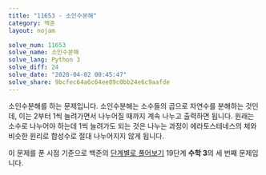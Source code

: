 ```yaml
---
title: "11653 - 소인수분해"
category: 백준
layout: nojam

solve_num: 11653
solve_name: 소인수분해
solve_lang: Python 3
solve_diff: 24
solve_date: "2020-04-02 00:45:47"
solve_share: 9bcfec64a6c64ee89c0bb24e6c9aafde
---
```


소인수분해를 하는 문제입니다. 소인수분해는 소수들의 곱으로 자연수를 분해하는 것인데, 이는 2부터 1씩 늘려가면서 나누어질 때까지 계속 나누고 출력하면 됩니다. 원래는 소수로 나누어야 하는데 1씩 늘려가도 되는 것은 나누는 과정이 에라토스테네스의 체와 비슷한 원리로 합성수로 절대 나누어지지 않게 됩니다.

이 문제를 푼 시점 기준으로 백준의 [단계별로 풀어보기](http://noj.am/p/s) 19단계 **수학 3**의 세 번째 문제입니다.
